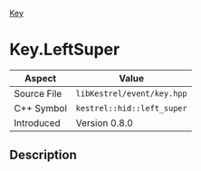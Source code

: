 [Key](index)
# Key.LeftSuper
| Aspect | Value |
| --- | --- |
| Source File | `libKestrel/event/key.hpp` |
| C++ Symbol | `kestrel::hid::left_super` |
| Introduced | Version 0.8.0 |
## Description

